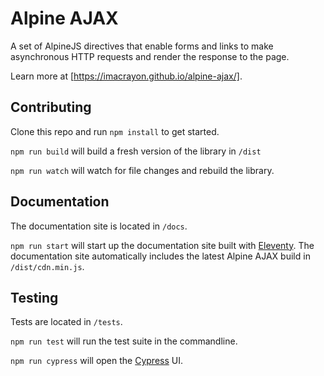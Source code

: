 # Alpine AJAX

A set of AlpineJS directives that enable forms and links to make asynchronous HTTP requests and render the response to the page.

Learn more at [https://imacrayon.github.io/alpine-ajax/].

## Contributing

Clone this repo and run `npm install` to get started.

`npm run build` will build a fresh version of the library in `/dist`

`npm run watch` will watch for file changes and rebuild the library.

## Documentation

The documentation site is located in `/docs`.

`npm run start` will start up the documentation site built with [Eleventy](https://www.11ty.dev/). The documentation site automatically includes the latest Alpine AJAX build in `/dist/cdn.min.js`.

## Testing

Tests are located in `/tests`.

`npm run test` will run the test suite in the commandline.

`npm run cypress` will open the [Cypress](https://www.cypress.io/) UI.
